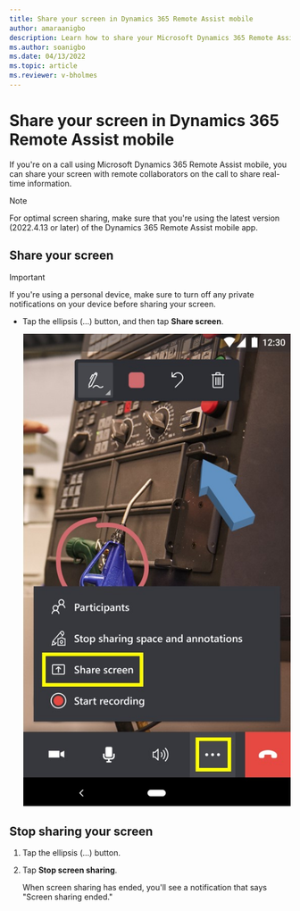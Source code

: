 ```yaml
---
title: Share your screen in Dynamics 365 Remote Assist mobile
author: amaraanigbo
description: Learn how to share your Microsoft Dynamics 365 Remote Assist mobile screen when you're on a call with remote collaborators. 
ms.author: soanigbo
ms.date: 04/13/2022
ms.topic: article
ms.reviewer: v-bholmes
---
```


# Share your screen in Dynamics 365 Remote Assist mobile

If you're on a call using Microsoft Dynamics 365 Remote Assist mobile, you can share your screen with remote collaborators on the call to share real-time information.

> [!NOTE]
> For optimal screen sharing, make sure that you're using the latest version (2022.4.13 or later) of the Dynamics 365 Remote Assist mobile app. 

## Share your screen

> [!IMPORTANT]
> If you're using a personal device, make sure to turn off any private notifications on your device before sharing your screen. 

- Tap the ellipsis (...) button, and then tap **Share screen**.

   ![Screenshot of mobile app showing ellipsis button and Share screen command.](./media/mobile-app-screen-sharing.jpg "Screenshot of mobile app showing ellipsis button and Share screen command")

## Stop sharing your screen

1. Tap the ellipsis (...) button. 

2. Tap **Stop screen sharing**. 

   When screen sharing has ended, you'll see a notification that says "Screen sharing ended."
